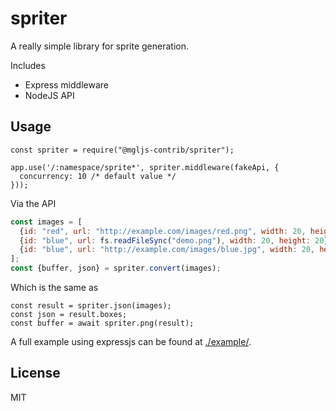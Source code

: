# spriter
A really simple library for sprite generation.

Includes 

 - Express middleware
 - NodeJS API


## Usage

```
const spriter = require("@mgljs-contrib/spriter");

app.use('/:namespace/sprite*', spriter.middleware(fakeApi, {
  concurrency: 10 /* default value */
}));
```

Via the API

```javascript
const images = [
  {id: "red", url: "http://example.com/images/red.png", width: 20, height: 20},
  {id: "blue", url: fs.readFileSync("demo.png"), width: 20, height: 20},
  {id: "blue", url: "http://example.com/images/blue.jpg", width: 20, height: 20},
];
const {buffer, json} = spriter.convert(images);
```

Which is the same as

```
const result = spriter.json(images);
const json = result.boxes;
const buffer = await spriter.png(result);
```

A full example using expressjs can be found at [./example/](/example).


## License
MIT

